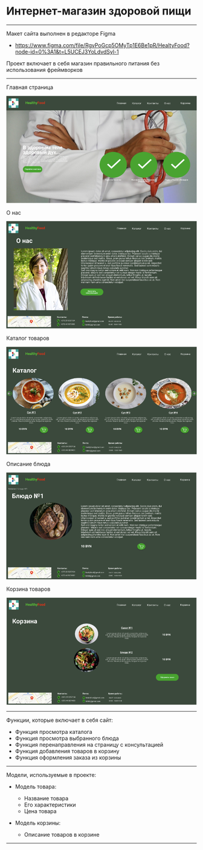 # Интернет-магазин здоровой пищи

____
Макет сайта выполнен в редакторе Figma 
* https://www.figma.com/file/RgvPoGcp5OMyTp1E6Be1pR/HealtyFood?node-id=0%3A1&t=L5UCEJ3YoLdvdSyl-1

Проект включает в себя магазин правильного питания без использования фреймворков
____

Главная страница

![Image alt](https://github.com/Yadenian/ITandDDP/blob/main/Pictures/main.png)


О нас

![Image alt](https://github.com/Yadenian/ITandDDP/blob/main/Pictures/about_us.png)


Каталог товаров

![Image alt](https://github.com/Yadenian/ITandDDP/blob/main/Pictures/catalog.png)


Описание блюда

![Image alt](https://github.com/Yadenian/ITandDDP/blob/main/Pictures/dish.png)


Корзина товаров

![Image alt](https://github.com/Yadenian/ITandDDP/blob/main/Pictures/cart.png)

____

Функции, которые включает в себя сайт:

* Функция просмотра каталога
* Функция просмотра выбранного блюда
* Функция перенаправления на страницу с консультацией
* Функция добавления товаров в корзину
* Функция оформления заказа из корзины 

____

Модели, используемые в проекте:
* Модель товара:
  - Название товара
  - Его характеристики
  - Цена товара

* Модель корзины:
  - Описание товаров в корзине

____
